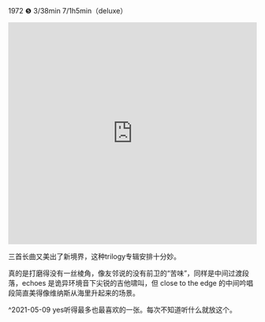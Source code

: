 ---
---

1972 ❺ 3/38min 7/1h5min（deluxe）

<iframe allow="autoplay *; encrypted-media *;" frameborder="0" height="450" style="width:100%;max-width:660px;overflow:hidden;background:transparent;" sandbox="allow-forms allow-popups allow-same-origin allow-scripts allow-storage-access-by-user-activation allow-top-navigation-by-user-activation" src="https://embed.music.apple.com/hk/album/close-to-the-edge/1049014094?l=en"></iframe>


三首长曲又美出了新境界，这种trilogy专辑安排十分妙。

真的是打磨得没有一丝棱角，像友邻说的没有前卫的“苦味”，同样是中间过渡段落，echoes 是诡异环境音下尖锐的吉他啸叫，但 close to the edge 的中间吟唱段简直美得像维纳斯从海里升起来的场景。 

^2021-05-09 yes听得最多也最喜欢的一张。每次不知道听什么就放这个。